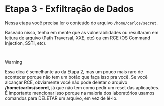 # Etapa 3 - Exfiltração de Dados

Nessa etapa você precisa ler o conteúdo do arquivo `/home/carlos/secret`.

Baseado nisso, tenha em mente que as vulnerabilidades ou resultaram em leitura de arquivo (Path Traversal, XXE, etc) ou em RCE (OS Command Injection, SSTI, etc).

<br>

> [!WARNING]  
> Essa dica é semelhante ao da Etapa 2, mas um pouco mais raro de acontecer porque não tem um botão que faça isso pra você. Se você alcançar RCE, obviamente você não pode deletar o arquivo **/home/carlos/secret**, já que não tem como pedir um reset das aplicações. É importante mencionar isso porque na maioria dos laboratórios usamos comandos para DELETAR um arquivo, em vez de lê-lo.
